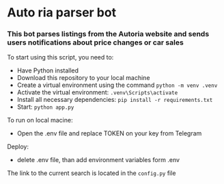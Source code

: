 # Auto ria parser bot


### This bot parses listings from the Autoria website and sends users notifications about price changes or car sales

To start using this script, you need to:
- Have Python installed
- Download this repository to your local machine
- Create a virtual environment using the command ```python -m venv .venv```
- Activate the virtual environment: ```.venv\Scripts\activate```
- Install all necessary dependencies: ```pip install -r requirements.txt```
- Start: ```python app.py```

To run on local macine:
- Open the .env file and replace TOKEN on your key from Telegram

Deploy:
- delete .env file, than add environment variables form .env

The link to the current search is located in the ```config.py``` file
